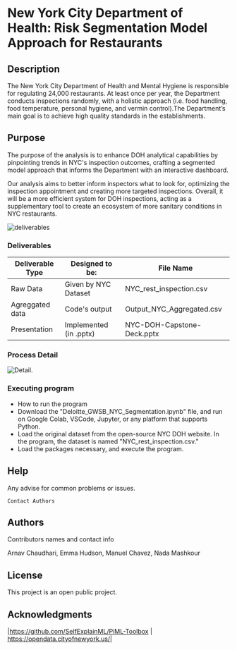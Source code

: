 # New York City Department of Health: Risk Segmentation Model Approach for Restaurants

## Description

The New York City Department of Health and Mental Hygiene is responsible for regulating 24,000 restaurants. At least once per year, the Department conducts inspections randomly, with a holistic approach (i.e. food handling, food temperature, personal hygiene, and vermin control).The Department’s main goal is to achieve high quality standards in the establishments.

## Purpose
The purpose of the analysis is to enhance DOH analytical capabilities by pinpointing trends in NYC's inspection outcomes, crafting a segmented model approach that informs the Department with an interactive dashboard.

Our analysis aims to better inform inspectors what to look for, optimizing the inspection appointment and creating more targeted inspections. Overall, it will be a more efficient system for DOH inspections, acting as a supplementary tool to create an ecosystem of more sanitary conditions in NYC restaurants.  


![deliverables](https://github.com/mchc7/Practicum---Group-10-/blob/main/deliverables_mapping.png)
### Deliverables

| Deliverable Type | Designed to be:|File Name
| --- | --- | --- |
| Raw Data | Given by NYC Dataset |NYC_rest_inspection.csv
| Agreggated data  |Code's output |Output_NYC_Aggregated.csv
| Presentation |Implemented (in .pptx) |NYC-DOH-Capstone-Deck.pptx

### Process Detail

![Detail](https://github.com/mchc7/Practicum---Group-10-/blob/main/notebook_process.png).


### Executing program

* How to run the program
* Download the "Deloitte_GWSB_NYC_Segmentation.ipynb" file, and run on Google Colab, VSCode, Jupyter, or any platform that supports Python.
* Load the original dataset from the open-source NYC DOH website. In the program, the dataset is named "NYC_rest_inspection.csv."
* Load the packages necessary, and execute the program.

## Help

Any advise for common problems or issues.
```
Contact Authors 
```

## Authors

Contributors names and contact info

Arnav Chaudhari, Emma Hudson, Manuel Chavez, Nada Mashkour


## License

This project is an open public project.

## Acknowledgments
|https://github.com/SelfExplainML/PiML-Toolbox |
https://opendata.cityofnewyork.us/|
